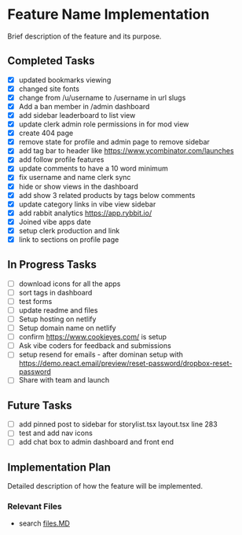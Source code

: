 # Feature Name Implementation

Brief description of the feature and its purpose.

## Completed Tasks

- [x] updated bookmarks viewing
- [x] changed site fonts
- [x] change from /u/username to /username in url slugs
- [x] Add a ban member in /admin dashboard
- [x] add sidebar leaderboard to list view
- [x] update clerk admin role permissions in for mod view
- [x] create 404 page
- [x] remove state for profile and admin page to remove sidebar
- [x] add tag bar to header like https://www.ycombinator.com/launches
- [x] add follow profile features
- [x] update comments to have a 10 word minimum
- [x] fix username and name clerk sync
- [x] hide or show views in the dashboard
- [x] add show 3 related products by tags below comments
- [x] update category links in vibe view sidebar
- [x] add rabbit analytics https://app.rybbit.io/
- [x] Joined vibe apps date
- [x] setup clerk production and link
- [x] link to sections on profile page

## In Progress Tasks

- [ ] download icons for all the apps
- [ ] sort tags in dashboard
- [ ] test forms
- [ ] update readme and files
- [ ] Setup hosting on netlify
- [ ] Setup domain name on netlify
- [ ] confirm https://www.cookieyes.com/ is setup
- [ ] Ask vibe coders for feedback and submissions
- [ ] setup resend for emails - after dominan setup with https://demo.react.email/preview/reset-password/dropbox-reset-password
- [ ] Share with team and launch

## Future Tasks

- [ ] add pinned post to sidebar for storylist.tsx layout.tsx line 283
- [ ] test and add nav icons
- [ ] add chat box to admin dashboard and front end

## Implementation Plan

Detailed description of how the feature will be implemented.

### Relevant Files

- search [files.MD](files.MD)
